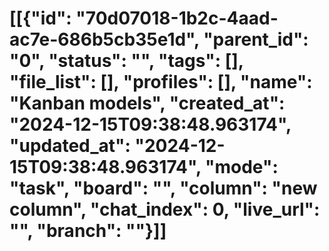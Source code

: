 # [[{"id": "70d07018-1b2c-4aad-ac7e-686b5cb35e1d", "parent_id": "0", "status": "", "tags": [], "file_list": [], "profiles": [], "name": "Kanban models", "created_at": "2024-12-15T09:38:48.963174", "updated_at": "2024-12-15T09:38:48.963174", "mode": "task", "board": "", "column": "new column", "chat_index": 0, "live_url": "", "branch": ""}]]